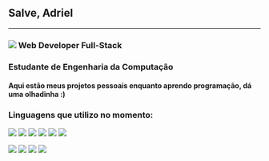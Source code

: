 ## Salve, Adriel
---------------------------
### <img src="https://img.icons8.com/stickers/100/000000/internet.png"/> Web Developer Full-Stack
### Estudante de Engenharia da Computação

#### Aqui estão meus projetos pessoais enquanto aprendo programação, dá uma olhadinha :)


### Linguagens que utilizo no momento: 
<img src="https://img.icons8.com/color/48/000000/html-5--v1.png"/> <img src="https://img.icons8.com/color/48/000000/css3.png"/> <img src="https://img.icons8.com/color/48/000000/javascript--v1.png"/> <img src="https://img.icons8.com/color/48/000000/sass.png"/> <img src="https://img.icons8.com/color/48/000000/bootstrap.png"/> <img src="https://img.icons8.com/color/48/000000/react-native.png"/>

<img src="https://img.icons8.com/color/48/000000/nodejs.png"/> <img src="https://img.icons8.com/color/48/000000/mongodb.png"/> <img src="https://img.icons8.com/color/48/000000/webpack.png"/> <img src="https://img.icons8.com/color/48/000000/npm.png"/>
